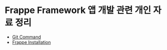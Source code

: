 # Frappe Framework 앱 개발 관련 개인 자료 정리

* [Git Command](./git_command.md)
* [Frappe Installation](./frappe_installation.md)
